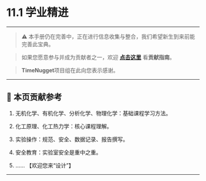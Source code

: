 # 11.1 学业精进

---

> ⚠️ 本手册仍在完善中，正在进行信息收集与整合，我们希望新生到来前能完善此宝典。  

> 如果您愿意参与并成为贡献者之一，欢迎 **[点击这里](/CONTRIBUTING.md)** 看**贡献指南**。

> **TimeNugget**项目组在此向您表示感谢。

---

## 📌 本页贡献参考

1. 无机化学、有机化学、分析化学、物理化学：基础课程学习方法。

2. 化工原理、化工热力学：核心课程理解。

3. 实验操作：规范、安全、数据记录、报告撰写。

4. 安全教育：实验室安全是重中之重。

5. ……  【欢迎您来“设计”】

---
